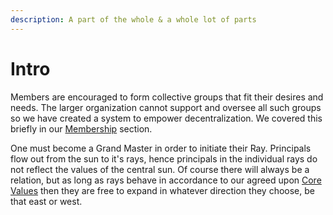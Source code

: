 ```yaml
---
description: A part of the whole & a whole lot of parts
---
```


# Intro

Members are encouraged to form collective groups that fit their desires and needs.  The larger organization cannot support and oversee all such groups so we have created a system to empower decentralization.  We covered this briefly in our [Membership](../membership.md) section.

One must become a Grand Master in order to initiate their Ray.  Principals flow out from the sun to it's rays, hence principals in the individual rays do not reflect the values of the central sun.  Of course there will always be a relation, but as long as rays behave in accordance to our agreed upon [Core Values](../core-values/) then they are free to expand in whatever direction they choose, be that east or west.
